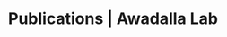 ---
title: Publications | Awadalla Lab
permalink: /publications/
published: false
isPublic_b: true

publicationType_txt: journal
title_txt: "The variant call format and VCFtools."
pmid_tl: 21653522
publishDate_tdt: "2011-08-01T07:23:33.000Z"
journalTitle_txt: "Bioinformatics (Oxford, England)"
volume_tl: 27
issue_tl: 15
doi_txt: "10.1093/bioinformatics/btr330"
authors_list: 
  - author_txt: "Danecek P"
  - author_txt: "Auton A"
  - author_txt: "Abecasis G"
  - author_txt: "Albers CA"
  - author_txt: "Banks E"
  - author_txt: "DePristo MA"
  - author_txt: "Handsaker RE"
  - author_txt: "Lunter G"
  - author_txt: "Marth GT"
  - author_txt: "Sherry ST"
  - author_txt: "McVean G"
  - author_txt: "Durbin R"
  - author_txt: "1000 Genomes Project Analysis Group."
---